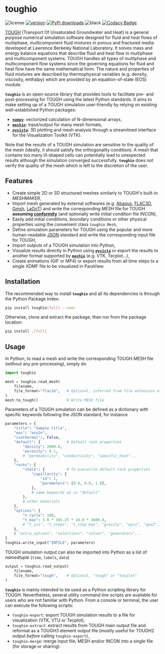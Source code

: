 # toughio

![license](https://img.shields.io/badge/license-MIT-green)
[![version](https://img.shields.io/pypi/v/toughio.svg?style=flat)](https://pypi.org/project/toughio)
[![PyPi downloads](https://img.shields.io/pypi/dm/toughio.svg?style=flat)](https://pypistats.org/packages/toughio)
![black](https://img.shields.io/badge/style-black-black)
[![Codacy Badge](https://api.codacy.com/project/badge/Grade/7cb5ea7f0df9438c9c5bd74a08874aca)](https://www.codacy.com/manual/keurfonluu/toughio?utm_source=github.com&utm_medium=referral&utm_content=keurfonluu/toughio&utm_campaign=Badge_Grade)

[TOUGH](https://tough.lbl.gov/) (Transport Of Unsaturated Groundwater and Heat) is a general purpose numerical simulation software designed for fluid and heat flows of multiphase, multicomponent fluid mixtures in porous and fractured media developed at Lawrence Berkeley National Laboratory. It solves mass and energy balance equations that describe fluid and heat flow in multiphase and multicomponent systems. TOUGH handles all types of multiphase and multicomponent flow systems since the governing equations for fluid and heat flow have the same mathematical form. The nature and properties of fluid mixtures are described by thermophysical variables (e.g. density, viscosity, enthalpy) which are provided by an equation-of-state (EOS) module.

**`toughio`** is an open-source library that provides tools to facilitate pre- and post-processing for TOUGH using the latest Python standards. It aims to make setting up of a TOUGH simulation user-friendly by relying on existing well-established Python packages:

-   [**`numpy`**](https://numpy.org/): vectorized calculation of N-dimensional arrays,
-   [**`meshio`**](https://github.com/nschloe/meshio): input/output for many mesh formats,
-   [**`pyvista`**](https://github.com/pyvista/pyvista): 3D plotting and mesh analysis through a streamlined interface for the Visualization Toolkit (VTK).

Note that the results of a TOUGH simulation are sensitive to the quality of the mesh (ideally, it should satisfy the orthogonality condition). A mesh that contains too many ill-shaped cells can potentially lead to unexpected results although the simulation converged successfully. **`toughio`** does not verify the quality of the mesh which is left to the discretion of the user.

## Features

-   Create simple 2D or 3D structured meshes similarly to TOUGH's built-in _MESHMAKER_,
-   Import mesh generated by external softwares (e.g. [Abaqus](https://www.3ds.com/products-services/simulia/products/abaqus/), [FLAC3D](https://www.itascacg.com/software/flac3d), [Gmsh](http://gmsh.info/), [LaGriT](https://meshing.lanl.gov/)) and write the corresponding _MESH_ file for TOUGH **assuming [conformity](https://www.quora.com/What-is-non-conformal-mesh-in-CFD)** (and optionally write initial condition file _INCON_),
-   Easily add initial conditions, boundary conditions or other physical properties using the convenient class `toughio.Mesh`,
-   Define simulation parameters for TOUGH using the popular and more human-readable [JSON](http://json.org/) standard and write the corresponding input file for TOUGH,
-   Import outputs of a TOUGH simulation into Python,
-   Visualize results directly in Python using [**`pyvista`**](https://github.com/pyvista/pyvista) or export the results to another format supported by [**`meshio`**](https://github.com/nschloe/meshio) (e.g. VTK, Tecplot...),
-   Create animations (GIF or MP4) or export results from all time steps to a single XDMF file to be visualized in ParaView.

## Installation

The recommended way to install **`toughio`** and all its dependencies is through the Python Package Index:

```bash
pip install toughio[full] --user
```

Otherwise, clone and extract the package, then run from the package location:

```bash
pip install .[full]
```

## Usage

In Python, to read a mesh and write the corresponding TOUGH _MESH_ file (without any pre-processing), simply do

```python
import toughio

mesh = toughio.read_mesh(
    filename,
    file_format="flac3d",   # Optional, inferred from file extension otherwise
)
mesh.to_tough()             # Write MESH file
```

Parameters of a TOUGH simulation can be defined as a dictionary with specific keywords following the JSON standard, for instance

```python
parameters = {
    "title": "Sample title",
    "eos": "eco2n",
    "isothermal":, False,
    "default": {            # Default rock properties
        "density": 2600.0,
        "porosity": 0.1,
        # "permeability", "conductivity", "specific_heat"...
    },
    "rocks": {
        "shale": {          # To overwrite default rock properties
            "capillarity": {
                "id": 1,
                "parameters": [0.0, 0.0, 1.0],
            },
            # same keywords as in "default"
        },
        # other materials
    },
    "options": {
        "n_cycle": 100,
        "t_max": 3.0 * 365.25 * 24.0 * 3600.0,
        # "t_ini", "t_steps", "t_step_max", "gravity", "eps1", "eps2"...
    },
    # "extra_options", "selections", "solver", "generators"...
}
toughio.write_input("INFILE", parameters)
```

TOUGH simulation output can also be imported into Python as a list of _namedtuple_ (`time`, `labels`, `data`)

```python
output = toughio.read_output(
    filename,
    file_format="tough",    # Optional, "tough" or "tecplot"
)
```

**`toughio`** is mainly intended to be used as a Python scripting library for TOUGH. Nevertheless, several utility command line scripts are available for users who are not familiar with Python. From a console or terminal, the user can execute the following scripts:

-   `toughio-export`: export TOUGH simulation results to a file for visualization (VTK, VTU or Tecplot),
-   `toughio-extract`: extract results from TOUGH main output file and reformat as a TOUGH3 element output file (mostly useful for TOUGH2 output _before_ calling `toughio-export`),
-   `toughio-merge`: merge input file, MESH and/or INCON into a single file (for storage or sharing).
